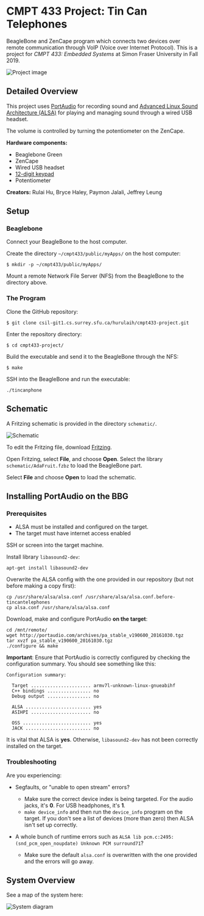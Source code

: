 # CMPT 433 Project: Tin Can Telephones

BeagleBone and ZenCape program which connects two devices over remote communication through VoIP (Voice over Internet Protocol). This is a project for _CMPT 433: Embedded Systems_ at Simon Fraser University in Fall 2019.

![Project image](readme-img/board.jpg)

## Detailed Overview

This project uses [PortAudio](http://www.portaudio.com/) for recording sound and [Advanced Linux Sound Architecture (ALSA)](https://alsa-project.org/) for playing and managing sound through a wired USB headset.

The volume is controlled by turning the potentiometer on the ZenCape.

**Hardware components:**
  * Beaglebone Green
  * ZenCape
  * Wired USB headset
  * [12-digit keypad](https://www.rpelectronics.com/12key-12-key-keypad-common-ground.html)
  * Potentiometer

**Creators:** Rulai Hu, Bryce Haley, Paymon Jalali, Jeffrey Leung

## Setup

### Beaglebone

Connect your BeagleBone to the host computer.

Create the directory `~/cmpt433/public/myApps/` on the host computer:
```shell
$ mkdir -p ~/cmpt433/public/myApps/
```

Mount a remote Network File Server (NFS) from the BeagleBone to the directory above.

### The Program

Clone the GitHub repository:
```shell
$ git clone csil-git1.cs.surrey.sfu.ca/hurulaih/cmpt433-project.git
```

Enter the repository directory:
```shell
$ cd cmpt433-project/
```

Build the executable and send it to the BeagleBone through the NFS:
```shell
$ make
```

SSH into the BeagleBone and run the executable:
```shell
./tincanphone
```

## Schematic

A Fritzing schematic is provided in the directory `schematic/`.

![Schematic](schematic/schematic.png)

To edit the Fritzing file, download [Fritzing](https://fritzing.org/download/).

Open Fritzing, select **File**, and choose **Open**. Select the library `schematic/AdaFruit.fzbz` to load the BeagleBone part.

Select **File** and choose **Open** to load the schematic.

## Installing PortAudio on the BBG

### Prerequisites
* ALSA must be installed and configured on the target.
* The target must have internet access enabled

SSH or screen into the target machine.

Install library `libasound2-dev`:
```shell
apt-get install libasound2-dev
```

Overwrite the ALSA config with the one provided in our repository (but not before making a copy first):
```shell
cp /usr/share/alsa/alsa.conf /usr/share/alsa/alsa.conf.before-tincantelephones
cp alsa.conf /usr/share/alsa/alsa.conf
```

Download, make and configure PortAudio **on the target**:
```shell
cd /mnt/remote/
wget http://portaudio.com/archives/pa_stable_v190600_20161030.tgz
tar xvzf pa_stable_v190600_20161030.tgz
./configure && make
```

**Important**: Ensure that PortAudio is correctly configured by checking the configuration summary. You should see something like this:

```
Configuration summary:

  Target ...................... armv7l-unknown-linux-gnueabihf
  C++ bindings ................ no
  Debug output ................ no

  ALSA ........................ yes
  ASIHPI ...................... no

  OSS ......................... yes
  JACK ........................ no
```

It is vital that ALSA is **yes**. Otherwise, `libasound2-dev` has not been correctly installed on the target.

### Troubleshooting

Are you experiencing:

* Segfaults, or "unable to open stream" errors?
  * Make sure the correct device index is being targeted. For the audio jacks, it's **0**. For USB headphones, it's **1**.
  * `make device_info` and then run the `device_info` program on the target. If you don't see a list of devices (more than zero) then ALSA isn't set up correctly.

* A whole bunch of runtime errors such as `ALSA lib pcm.c:2495:(snd_pcm_open_noupdate) Unknown PCM surround71`?
  * Make sure the default `alsa.conf` is overwritten with the one provided and the errors will go away.

## System Overview

See a map of the system here:

![System diagram](./system-diagram/system-diagram.svg)
